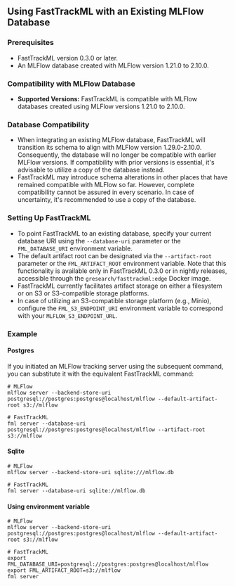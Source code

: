 ## Using FastTrackML with an Existing MLFlow Database

### Prerequisites

-   FastTrackML version 0.3.0 or later.
-   An MLFlow database created with MLFlow version 1.21.0 to 2.10.0.

### Compatibility with MLFlow Database

-   **Supported Versions:** FastTrackML is compatible with MLFlow databases created using MLFlow versions 1.21.0 to 2.10.0.

### Database Compatibility

-   When integrating an existing MLFlow database, FastTrackML will transition its schema to align with MLFlow version 1.29.0-2.10.0. Consequently, the database will no longer be compatible with earlier MLFlow versions. If compatibility with prior versions is essential, it's advisable to utilize a copy of the database instead.
-   FastTrackML may introduce schema alterations in other places that have remained compatible with MLFlow so far. However, complete compatibility cannot be assured in every scenario. In case of uncertainty, it's recommended to use a copy of the database.

### Setting Up FastTrackML

-   To point FastTrackML to an existing database, specify your current database URI using the `--database-uri` parameter or the `FML_DATABASE_URI` environment variable.
-   The default artifact root can be designated via the `--artifact-root` parameter or the `FML_ARTIFACT_ROOT` environment variable. Note that this functionality is available only in FastTrackML 0.3.0 or in nightly releases, accessible through the `gresearch/fasttrackml:edge` Docker image.
-   FastTrackML currently facilitates artifact storage on either a filesystem or on S3 or S3-compatible storage platforms.
-   In case of utilizing an S3-compatible storage platform (e.g., Minio), configure the `FML_S3_ENDPOINT_URI` environment variable to correspond with your `MLFLOW_S3_ENDPOINT_URL`.

### Example

#### Postgres
If you initiated an MLFlow tracking server using the subsequent command, you can substitute it with the equivalent FastTrackML command:

```console
# MLFlow  
mlflow server --backend-store-uri postgresql://postgres:postgres@localhost/mlflow --default-artifact-root s3://mlflow  

# FastTrackML  
fml server --database-uri postgresql://postgres:postgres@localhost/mlflow --artifact-root s3://mlflow
```

#### Sqlite

```console
# MLFlow  
mlflow server --backend-store-uri sqlite:///mlflow.db 

# FastTrackML  
fml server --database-uri sqlite://mlflow.db 
```
#### Using environment variable

```console
# MLFlow  
mlflow server --backend-store-uri postgresql://postgres:postgres@localhost/mlflow --default-artifact-root s3://mlflow  

# FastTrackML  
export FML_DATABASE_URI=postgresql://postgres:postgres@localhost/mlflow
export FML_ARTIFACT_ROOT=s3://mlflow
fml server
```